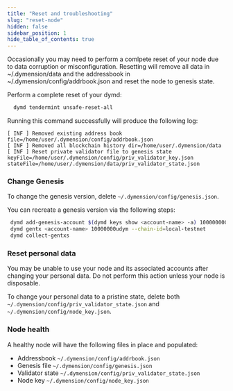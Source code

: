 ```yaml
---
title: "Reset and troubleshooting"
slug: "reset-node"
hidden: false
sidebar_position: 1
hide_table_of_contents: true
---
```


Occasionally you may need to perform a comlpete reset of your node due to data corruption or misconfiguration. Resetting will remove all data in ~/.dymension/data and the addressbook in ~/.dymension/config/addrbook.json and reset the node to genesis state.

Perform a complete reset of your dymd:

```sh
  dymd tendermint unsafe-reset-all
```

Running this command successfully will produce the following log:

```
[ INF ] Removed existing address book file=/home/user/.dymension/config/addrbook.json
[ INF ] Removed all blockchain history dir=/home/user/.dymension/data
[ INF ] Reset private validator file to genesis state keyFile=/home/user/.dymension/config/priv_validator_key.json stateFile=/home/user/.dymension/data/priv_validator_state.json
```

### Change Genesis

To change the genesis version, delete `~/.dymension/config/genesis.json`.

You can recreate a genesis version via the following steps:

```bash
 dymd add-genesis-account $(dymd keys show <account-name> -a) 100000000udym
 dymd gentx <account-name> 10000000udym --chain-id=local-testnet
 dymd collect-gentxs
```

### Reset personal data

You may be unable to use your node and its associated accounts after changing your personal data. Do not perform this action unless your node is disposable.

To change your personal data to a pristine state, delete both `~/.dymension/config/priv_validator_state.json` and `~/.dymension/config/node_key.json`.

### Node health

A healthy node will have the following files in place and populated:

- Addressbook `~/.dymension/config/addrbook.json`
- Genesis file `~/.dymension/config/genesis.json`
- Validator state `~/.dymension/config/priv_validator_state.json`
- Node key `~/.dymension/config/node_key.json`

